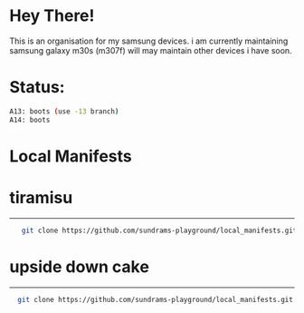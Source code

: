 Hey There!
===========
This is an organisation for my samsung devices. i am currently maintaining samsung galaxy m30s (m307f) will may maintain other devices i have soon.

Status:
===========
```bash
A13: boots (use -13 branch)
A14: boots
```
Local Manifests
===========
# tiramisu #
----------------
```bash
   git clone https://github.com/sundrams-playground/local_manifests.git -b tiramisu .repo/local_manifests
```
  
# upside down cake # 
----------------
```bash
  git clone https://github.com/sundrams-playground/local_manifests.git -b udc .repo/local_manifests
```
